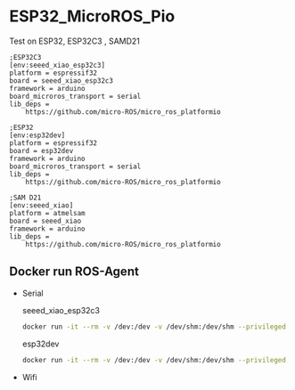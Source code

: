 # ESP32_MicroROS_Pio

Test on ESP32, ESP32C3 , SAMD21

```config
;ESP32C3
[env:seeed_xiao_esp32c3]
platform = espressif32
board = seeed_xiao_esp32c3
framework = arduino
board_microros_transport = serial
lib_deps = 
	https://github.com/micro-ROS/micro_ros_platformio

;ESP32
[env:esp32dev]
platform = espressif32
board = esp32dev
framework = arduino
board_microros_transport = serial
lib_deps = 
  	https://github.com/micro-ROS/micro_ros_platformio

;SAM D21
[env:seeed_xiao]
platform = atmelsam
board = seeed_xiao
framework = arduino
lib_deps = 
	https://github.com/micro-ROS/micro_ros_platformio
```

## Docker run ROS-Agent

- Serial

  seeed_xiao_esp32c3 

  ```bash
  docker run -it --rm -v /dev:/dev -v /dev/shm:/dev/shm --privileged --net=host microros/micro-ros-agent:humble serial --dev /dev/ttyACM0 -v6
  ```

  esp32dev

  ```bash
  docker run -it --rm -v /dev:/dev -v /dev/shm:/dev/shm --privileged --net=host microros/micro-ros-agent:humble serial --dev /dev/ttyUSB0 -v6
  ```

- Wifi
